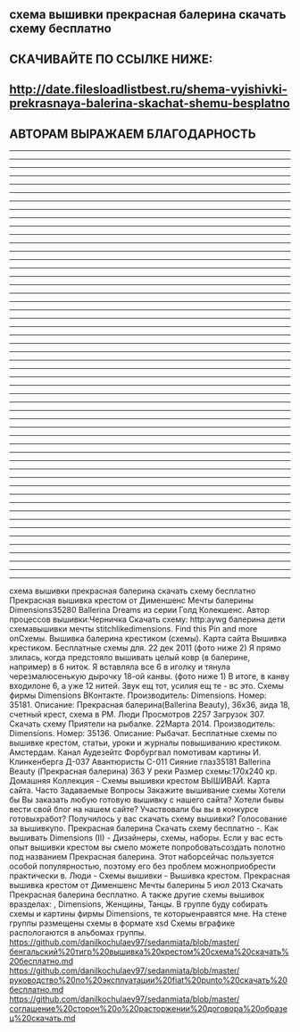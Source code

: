 схема вышивки прекрасная балерина скачать схему бесплатно
--------------------------------------------------
СКАЧИВАЙТЕ ПО ССЫЛКЕ НИЖЕ:
--------------------------------------------------
http://date.filesloadlistbest.ru/shema-vyishivki-prekrasnaya-balerina-skachat-shemu-besplatno
--------------------------------------------------
АВТОРАМ ВЫРАЖАЕМ БЛАГОДАРНОСТЬ
--------------------------------------------------
--------------------------------------------------
--------------------------------------------------
--------------------------------------------------
--------------------------------------------------
--------------------------------------------------
--------------------------------------------------
--------------------------------------------------
--------------------------------------------------
--------------------------------------------------
--------------------------------------------------
--------------------------------------------------
--------------------------------------------------
--------------------------------------------------
--------------------------------------------------
--------------------------------------------------
--------------------------------------------------
--------------------------------------------------
--------------------------------------------------
--------------------------------------------------
--------------------------------------------------
--------------------------------------------------
--------------------------------------------------
--------------------------------------------------
--------------------------------------------------
--------------------------------------------------
--------------------------------------------------
--------------------------------------------------
--------------------------------------------------
--------------------------------------------------
--------------------------------------------------
--------------------------------------------------
--------------------------------------------------
--------------------------------------------------
--------------------------------------------------
--------------------------------------------------
--------------------------------------------------
--------------------------------------------------
--------------------------------------------------
--------------------------------------------------
--------------------------------------------------
--------------------------------------------------
--------------------------------------------------
--------------------------------------------------
--------------------------------------------------
--------------------------------------------------
--------------------------------------------------
--------------------------------------------------
--------------------------------------------------
--------------------------------------------------
--------------------------------------------------
--------------------------------------------------
--------------------------------------------------
схема вышивки прекрасная балерина скачать схему бесплатно Прекрасная вышивка крестом от Дименшенс Мечты балерины Dimensions35280 Ballerina Dreams из серии Голд Колекшенс. Автор процессов вышивки:Черничка  Скачать схему: http:aywg балерина дети схемавышивки мечты stitchlikedimensions. Find this Pin and more onСхемы. Вышивка балерина крестиком (схемы). Карта сайта  Вышивка крестиком. Бесплатные схемы для. 22 дек 2011  (фото ниже 2) Я прямо злилась, когда предстояло вышивать целый ковр (в балерине, например) в 6 ниток. Я вставляла все 6 в иголку и тянула черезмалюсенькую дырочку 18-ой канвы. (фото ниже 1) В итоге, в канву входилоне 6, а уже 12 нитей. Звук ещ тот, усилия ещ те - вс это. Схемы фирмы Dimensions  ВКонтакте. Производитель: Dimensions. Номер: 35181. Описание: Прекрасная балерина(Ballerina Beauty), 36х36, аида 18, счетный крест, схема в PM. Люди Просмотров 2257  Загрузок 307. Скачать схему Приятели на рыбалке. 22Марта 2014. Производитель: Dimensions. Номер: 35136. Описание: Рыбачат. Бесплатные схемы по вышивке крестом, статьи, уроки и журналы повышиванию крестиком.  Амстердам. Канал Аудезейтс Форбургвал помотивам картины И. Клинкенберга Д-037 Авантюристы С-011 Сияние глаз35181 Ballerina Beauty (Прекрасная балерина) 363 У реки  Размер схемы:170x240 кр. Домашняя Коллекция - Схемы вышивки крестом  ВЫШИВАЙ. Карта сайта. Часто Задаваемые Вопросы  Закажите вышивание схемы Хотели бы Вы заказать любую готовую вышивку с нашего сайта? Хотели бывы вести свой блог на нашем сайте? Участвовали бы вы в конкурсе готовыхработ? Получилось у вас скачать схему вышивки? Голосование за вышивкупо. Прекрасная балерина  Скачать схему бесплатно -. Как вышивать Dimensions (II) - Дизайнеры, схемы, наборы. Если у вас есть опыт вышивки крестом вы смело можете попробоватьсоздать полотно под названием Прекрасная балерина. Этот наборсейчас пользуется особой популярностью, поэтому его без проблем можноприобрести практически в. Люди - Схемы вышивки - Вышивка крестом. Прекрасная вышивка крестом от Дименшенс Мечты балерины
5 июл 2013  Скачать Прекрасная балерина бесплатно. А также другие схемы вышивок вразделах: , Dimensions, Женщины, Танцы. В группе буду собирать схемы и картины фирмы Dimensions, те которыенравятся мне. На стене группы размещены схемы в формате xsd Схемы вграфике распологаются в альбомах группы.
https://github.com/danilkochulaev97/sedanmiata/blob/master/бенгальский%20тигр%20вышивка%20крестом%20схема%20скачать%20бесплатно.md
https://github.com/danilkochulaev97/sedanmiata/blob/master/руководство%20по%20эксплуатации%20fiat%20punto%20скачать%20бесплатно.md
https://github.com/danilkochulaev97/sedanmiata/blob/master/соглашение%20сторон%20о%20расторжении%20договора%20образец%20скачать.md